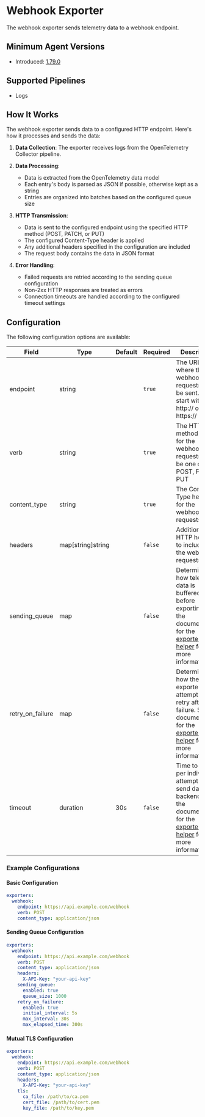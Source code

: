 # Webhook Exporter

The webhook exporter sends telemetry data to a webhook endpoint.

## Minimum Agent Versions

<!-- Modify this if we decide to patch release -->

- Introduced: [1.79.0](https://github.com/observIQ/bindplane-otel-collector/releases/tag/v1.79.0)

## Supported Pipelines

- Logs

## How It Works

The webhook exporter sends data to a configured HTTP endpoint. Here's how it processes and sends the data:

1. **Data Collection**: The exporter receives logs from the OpenTelemetry Collector pipeline.

2. **Data Processing**:

   - Data is extracted from the OpenTelemetry data model
   - Each entry's body is parsed as JSON if possible, otherwise kept as a string
   - Entries are organized into batches based on the configured queue size

3. **HTTP Transmission**:

   - Data is sent to the configured endpoint using the specified HTTP method (POST, PATCH, or PUT)
   - The configured Content-Type header is applied
   - Any additional headers specified in the configuration are included
   - The request body contains the data in JSON format

4. **Error Handling**:
   - Failed requests are retried according to the sending queue configuration
   - Non-2xx HTTP responses are treated as errors
   - Connection timeouts are handled according to the configured timeout settings

## Configuration

The following configuration options are available:

| Field            | Type              | Default | Required | Description                                                                                                                                                                                                                                         |
| ---------------- | ----------------- | ------- | -------- | --------------------------------------------------------------------------------------------------------------------------------------------------------------------------------------------------------------------------------------------------- |
| endpoint         | string            |         | `true`   | The URL where the webhook requests will be sent. Must start with http:// or https://                                                                                                                                                                |
| verb             | string            |         | `true`   | The HTTP method to use for the webhook requests. Must be one of: POST, PATCH, PUT                                                                                                                                                                   |
| content_type     | string            |         | `true`   | The Content-Type header for the webhook requests                                                                                                                                                                                                    |
| headers          | map[string]string |         | `false`  | Additional HTTP headers to include in the webhook requests                                                                                                                                                                                          |
| sending_queue    | map               |         | `false`  | Determines how telemetry data is buffered before exporting. See the documentation for the [exporter helper](https://github.com/open-telemetry/opentelemetry-collector/blob/v0.128.0/exporter/exporterhelper/README.md) for more information.        |
| retry_on_failure | map               |         | `false`  | Determines how the exporter will attempt to retry after a failure. See the documentation for the [exporter helper](https://github.com/open-telemetry/opentelemetry-collector/blob/v0.128.0/exporter/exporterhelper/README.md) for more information. |
| timeout          | duration          | 30s     | `false`  | Time to wait per individual attempt to send data to a backend. See the documentation for the [exporter helper](https://github.com/open-telemetry/opentelemetry-collector/blob/v0.128.0/exporter/exporterhelper/README.md) for more information.     |

### Example Configurations

#### Basic Configuration

```yaml
exporters:
  webhook:
    endpoint: https://api.example.com/webhook
    verb: POST
    content_type: application/json
```

#### Sending Queue Configuration

```yaml
exporters:
  webhook:
    endpoint: https://api.example.com/webhook
    verb: POST
    content_type: application/json
    headers:
      X-API-Key: "your-api-key"
    sending_queue:
      enabled: true
      queue_size: 1000
    retry_on_failure:
      enabled: true
      initial_interval: 5s
      max_interval: 30s
      max_elapsed_time: 300s
```

#### Mutual TLS Configuration

```yaml
exporters:
  webhook:
    endpoint: https://api.example.com/webhook
    verb: POST
    content_type: application/json
    headers:
      X-API-Key: "your-api-key"
    tls:
      ca_file: /path/to/ca.pem
      cert_file: /path/to/cert.pem
      key_file: /path/to/key.pem
```
